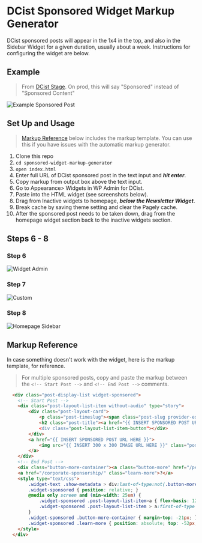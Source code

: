 # DCist Sponsored Widget Markup Generator

DCist sponsored posts will appear in the 1x4 in the top, and also in the Sidebar Widget for a given duration, usually about a week. Instructions for configuring the widget are below.

## Example

> From [DCist Stage](stage.dcist.com). On prod, this will say "Sponsored" instead of "Sponsored Content"

![Example Sponsored Post](https://github.com/wamu885/sponsored-widget-markup-generator/blob/master/images/sponsored-content-example.png)

## Set Up and Usage

> [Markup Reference](https://github.com/wamu885/sponsored-widget-markup-generator#markup-reference) below includes the markup template. You can use this if you have issues with the automatic markup generator.

1. Clone this repo
2. `cd sponsored-widget-markup-generator`
3. `open index.html`
4. Enter full URL of DCist sponsored post in the text input and ***hit enter***.
5. Copy markup from output box above the text input.
6. Go to Appearance> Widgets in WP Admin for DCist.
7. Paste into the HTML widget  (see screenshots below).
8. Drag from Inactive widgets to homepage, ***below the Newsletter Widget***.
9. Break cache by saving theme setting and clear the Pagely cache.
10. After the sponsored post needs to be taken down, drag from the homepage widget section back to the inactive widgets section.

## Steps 6 - 8

### Step 6
![Widget Admin](https://github.com/wamu885/sponsored-widget-markup-generator/blob/master/images/widget-admin.png)

### Step 7
![Custom](https://github.com/wamu885/sponsored-widget-markup-generator/blob/master/images/custom-html-inactive.png)

### Step 8
![Homepage Sidebar](https://github.com/wamu885/sponsored-widget-markup-generator/blob/master/images/homepage-sidebar.png)


## Markup Reference

In case something doesn't work with the widget, here is the markup template, for reference.

> For multiple sponsored posts, copy and paste the markup between the `<!-- Start Post -->` and `<!-- End Post -->` comments.

```html
  <div class="post-display-list widget-sponsored">
    <!-- Start Post -->
    <div class="post-layout-list-item without-audio" type="story">
        <div class="post-layout-card">
            <p class="post-timeslug"><span class="post-slug provider-external">{{ INSERT SPONSOR HERE }}</span>, <span class="post-timestamp">{{ INSERT DATE }}</span></p>
            <h2 class="post-title"><a href="{{ INSERT SPONSORED POST URL HERE }}>{{ INSERT SPONSORED POST TITLE HERE }}</a></h2>
            <div class="post-layout-list-item-button"></div>
        </div>
        <a href="{{ INSERT SPONSORED POST URL HERE }}">
            <img src="{{ INSERT 300 x 300 IMAGE URL HERE }}" class="post-image" alt="">
        </a>
    </div>
    <!-- End Post -->
	<div class="button-more-container"><a class="button-more" href="/person/sponsor/">More Sponsored Posts</a></div>
    <a href="/corporate-sponsorship/" class="learn-more">?</a>
    <style type="text/css">
        .widget-text .show-metadata > div:last-of-type:not(.button-more-container) { padding: 0; border-bottom: none; } /* Critical for cleaning up spacing and extra border on bottom */
        .widget-sponsored { position: relative; }
        @media only screen and (min-width: 25em) {
            .widget-sponsored .post-layout-list-item>a { flex-basis: 120px !important; } /* Prevents thumbnail from becoming ginormous on tablets */
            .widget-sponsored .post-layout-list-item > a:first-of-type img { max-width: 100% !important; } /* To fix thumnail width in Firefox */
        }
        .widget-sponsored .button-more-container { margin-top: -21px; }
        .widget-sponsored .learn-more { position: absolute; top: -52px; right: 0px; width: 12px; height: 12px; background-color: #999; border-radius: 50%; font-size: 10px; line-height: 12px; text-align: center; color: #fff; }
    </style>
  </div>
```
